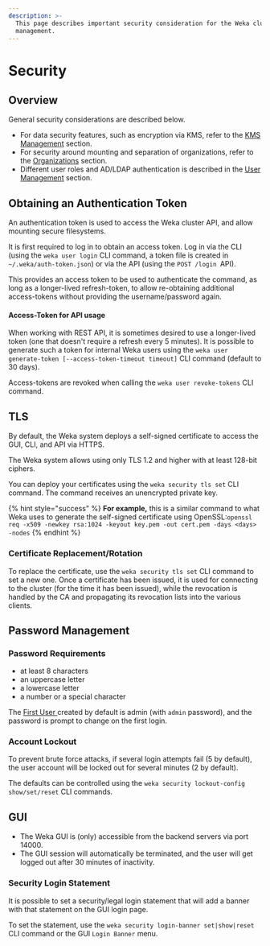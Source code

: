 ```yaml
---
description: >-
  This page describes important security consideration for the Weka cluster
  management.
---
```


# Security

## Overview

General security considerations are described below.

* For data security features, such as encryption via KMS, refer to the [KMS Management](../../fs/managing-filesystems/kms-management.md) section.
* For security around mounting and separation of organizations, refer to the [Organizations](organizations.md) section.
* Different user roles and AD/LDAP authentication is described in the [User Management](user-management.md) section.

## Obtaining an Authentication Token

An authentication token is used to access the Weka cluster API, and allow mounting secure filesystems.

It is first required to log in to obtain an access token. Log in via the CLI (using the `weka user login` CLI command, a token file is created in` ~/.weka/auth-token.json`) or via the API (using the `POST /login `API).

This provides an access token to be used to authenticate the command, as long as a longer-lived refresh-token, to allow re-obtaining additional access-tokens without providing the username/password again.

#### Access-Token for API usage

When working with REST API, it is sometimes desired to use a longer-lived token (one that doesn't require a refresh every 5 minutes). It is possible to generate such a token for internal Weka users using the `weka user generate-token [--access-token-timeout timeout]` CLI command (default to  30 days).

Access-tokens are revoked when calling the `weka user revoke-tokens` CLI command. 

## TLS

By default, the Weka system deploys a self-signed certificate to access the GUI, CLI, and API via HTTPS.

The Weka system allows using only TLS 1.2 and higher with at least 128-bit ciphers.

You can deploy your certificates using the `weka security tls set` CLI command. The command receives an unencrypted private key.

{% hint style="success" %}
**For example,** this is a similar command to what Weka uses to generate the self-signed certificate using  OpenSSL:`openssl req -x509 -newkey rsa:1024 -keyout key.pem -out cert.pem -days <days> -nodes`
{% endhint %}

### Certificate Replacement/Rotation

To replace the certificate, use the `weka security tls set` CLI command to set a new one. Once a certificate has been issued, it is used for connecting to the cluster (for the time it has been issued), while the revocation is handled by the CA and propagating its revocation lists into the various clients.

## Password Management

### Password Requirements

* at least 8 characters
* an uppercase letter
* a lowercase letter
* a number or a special character

The [First User ](user-management.md#first-user-cluster-admin)created by default is admin (with `admin` password), and the password is prompt to change on the first login.

### Account Lockout

To prevent brute force attacks, if several login attempts fail (5 by default), the user account will be locked out for several minutes (2 by default).

The defaults can be controlled using the `weka security lockout-config show/set/reset` CLI commands. 

## GUI

* The Weka GUI is (only) accessible from the backend servers via port 14000.
* The GUI session will automatically be terminated, and the user will get logged out after 30 minutes of inactivity.

### Security Login Statement

It is possible to set a security/legal login statement that will add a banner with that statement on the GUI login page.

To set the statement, use the `weka security login-banner set|show|reset` CLI command or the GUI `Login Banner` menu. 
